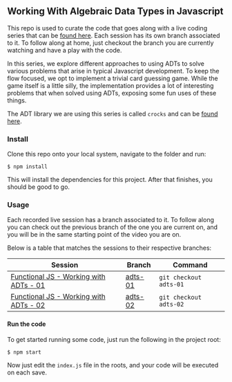 ## Working With Algebraic Data Types in Javascript

This repo is used to curate the code that goes along with a live coding series that can be [found here](http://bit.ly/adts-playlist). Each session has its own branch associated to it. To follow along at home, just checkout the branch you are currently watching and have a play with the code.

In this series, we explore different approaches to using ADTs to solve various problems that arise in typical Javascript development. To keep the flow focused, we opt to implement a trivial card guessing game. While the game itself is a little silly, the implementation provides a lot of interesting problems that when solved using ADTs, exposing some fun uses of these things.

The ADT library we are using this series is called `crocks` and can be [found here](https://github.com/evilsoft/crocks).

### Install

Clone this repo onto your local system, navigate to the folder and run:

```
$ npm install
```

This will install the dependencies for this project. After that finishes, you should be good to go.

### Usage

Each recorded live session has a branch associated to it. To follow along you can check out the previous branch of the one you are current on, and you will be in the same starting point of the video you are on.

Below is a table that matches the sessions to their respective branches:

|Session|Branch|Command|
|-|-|-|
|[Functional JS - Working with ADTs - 01](http://bit.ly/adts-01)|[adts-01](https://github.com/evilsoft/working-with-adts/tree/adts-01)|`git checkout adts-01`|
|[Functional JS - Working with ADTs - 02](http://bit.ly/adts-02)|[adts-02](https://github.com/evilsoft/working-with-adts/tree/adts-02)|`git checkout adts-02`|

#### Run the code

To get started running some code, just run the following in the project root:

```
$ npm start
```

Now just edit the `index.js` file in the roots, and your code will be executed on each save.
